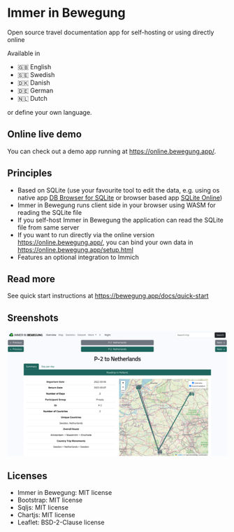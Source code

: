 # Immer in Bewegung 
Open source travel documentation app for self-hosting or using directly online

Available in
* 🇬🇧 English
* 🇸🇪 Swedish
* 🇩🇰 Danish
* 🇩🇪 German
* 🇳🇱 Dutch

or define your own language.

## Online live demo
You can check out a demo app running at https://online.bewegung.app/.

## Principles
* Based on SQLite (use your favourite tool to edit the data, e.g. using os native app [DB Browser for SQLite](https://sqlitebrowser.org/) or browser based app [SQLite Online](https://sqliteonline.com/))
* Immer in Bewegung runs client side in your browser using WASM for reading the SQLite file
* If you self-host Immer in Bewegung the application can read the SQLite file from same server
* If you want to run directly via the online version https://online.bewegung.app/, you can bind your own data in https://online.bewegung.app/setup.html
* Features an optional integration to Immich

## Read more
See quick start instructions at https://bewegung.app/docs/quick-start

## Sreenshots
![img](https://raw.githubusercontent.com/plans-coding/iib-docs/refs/heads/main/img/screenshots/iib-events.png)

## Licenses
* Immer in Bewegung: MIT license
* Bootstrap: MIT license
* Sqljs: MIT license
* Chartjs: MIT license
* Leaflet: BSD-2-Clause license
